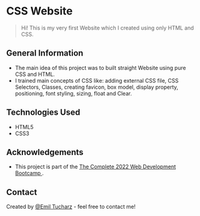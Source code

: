 # CSS Website

> Hi! This is my very first Website which I created using only HTML and CSS.

## General Information

- The main idea of this project was to built straight Website using pure CSS and HTML.
- I trained main concepts of CSS like: adding external CSS file, CSS Selectors, Classes, creating favicon, box model, display property, positioning, font styling, sizing, float and Clear.

## Technologies Used

- HTML5
- CSS3

## Acknowledgements

- This project is part of the [The Complete 2022 Web Development Bootcamp
  ](https://www.udemy.com/share/1013gG3@btZMbmwakqq8a3zkAKNW1tALOfP83PLmh-_8e_LquMc9hRq9s3OpPjwyTZR5fxIK/).

## Contact

Created by [@Emil Tucharz](mailto:emil.tucharz@gmail) - feel free to contact me!
